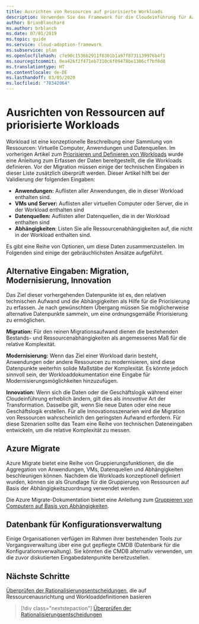 ```yaml
---
title: Ausrichten von Ressourcen auf priorisierte Workloads
description: Verwenden Sie das Framework für die Cloudeinführung für Azure, um zu erfahren, wie Sie Ressourcen auf Ihre priorisierten Workloads ausrichten.
author: BrianBlanchard
ms.author: brblanch
ms.date: 07/01/2019
ms.topic: guide
ms.service: cloud-adoption-framework
ms.subservice: plan
ms.openlocfilehash: c7e90c1536b2911f8301b1a97f8731139976b4f1
ms.sourcegitcommit: 0ea426f2f471eb7310c6f09478be1306cf7bf0d8
ms.translationtype: HT
ms.contentlocale: de-DE
ms.lasthandoff: 03/05/2020
ms.locfileid: "78342064"
---
```

# <a name="align-assets-to-prioritized-workloads"></a>Ausrichten von Ressourcen auf priorisierte Workloads

Workload ist eine konzeptionelle Beschreibung einer Sammlung von Ressourcen: Virtuelle Computer, Anwendungen und Datenquellen. Im vorherigen Artikel zum [Priorisieren und Definieren von Workloads](./workloads.md) wurde eine Anleitung zum Erfassen der Daten bereitgestellt, die die Workloads definieren. Vor der Migration müssen einige der technischen Eingaben in dieser Liste zusätzlich überprüft werden. Dieser Artikel hilft bei der Validierung der folgenden Eingaben:

- **Anwendungen:** Auflisten aller Anwendungen, die in dieser Workload enthalten sind.
- **VMs und Server:** Auflisten aller virtuellen Computer oder Server, die in der Workload enthalten sind
- **Datenquellen:** Auflisten aller Datenquellen, die in der Workload enthalten sind
- **Abhängigkeiten**: Listen Sie alle Ressourcenabhängigkeiten auf, die nicht in der Workload enthalten sind.

Es gibt eine Reihe von Optionen, um diese Daten zusammenzustellen. Im Folgenden sind einige der gebräuchlichsten Ansätze aufgeführt.

## <a name="alternative-inputs-migrate-modernize-innovate"></a>Alternative Eingaben: Migration, Modernisierung, Innovation

Das Ziel dieser vorhergehenden Datenpunkte ist es, den relativen technischen Aufwand und die Abhängigkeiten als Hilfe für die Priorisierung zu erfassen. Je nach gewünschtem Übergang müssen Sie möglicherweise alternative Datenpunkte sammeln, um eine ordnungsgemäße Priorisierung zu ermöglichen.

**Migration:** Für den reinen Migrationsaufwand dienen die bestehenden Bestands- und Ressourcenabhängigkeiten als angemessenes Maß für die relative Komplexität.

**Modernisierung:** Wenn das Ziel einer Workload darin besteht, Anwendungen oder andere Ressourcen zu modernisieren, sind diese Datenpunkte weiterhin solide Maßstäbe der Komplexität. Es könnte jedoch sinnvoll sein, der Workloaddokumentation eine Eingabe für Modernisierungsmöglichkeiten hinzuzufügen.

**Innovation:** Wenn sich die Daten oder die Geschäftslogik während einer Cloudeinführung erheblich ändern, gilt dies als *innovative* Art der Transformation. Dasselbe gilt, wenn Sie neue Daten oder eine neue Geschäftslogik erstellen. Für alle Innovationsszenarien wird die Migration von Ressourcen wahrscheinlich den geringsten Aufwand erfordern. Für diese Szenarien sollte das Team eine Reihe von technischen Dateneingaben entwickeln, um die relative Komplexität zu messen.

## <a name="azure-migrate"></a>Azure Migrate

Azure Migrate bietet eine Reihe von Gruppierungsfunktionen, die die Aggregation von Anwendungen, VMs, Datenquellen und Abhängigkeiten beschleunigen können. Nachdem die Workloads konzeptionell definiert wurden, können sie als Grundlage für die Gruppierung von Ressourcen auf Basis der Abhängigkeitszuordnung verwendet werden.

Die Azure Migrate-Dokumentation bietet eine Anleitung zum [Gruppieren von Computern auf Basis von Abhängigkeiten](https://docs.microsoft.com/azure/migrate/how-to-create-group-machine-dependencies).

## <a name="configuration-management-database"></a>Datenbank für Konfigurationsverwaltung

Einige Organisationen verfügen im Rahmen ihrer bestehenden Tools zur Vorgangsverwaltung über eine gut gepflegte CMDB (Datenbank für die Konfigurationsverwaltung). Sie könnten die CMDB alternativ verwenden, um die zuvor diskutierten Eingabedatenpunkte bereitzustellen.

## <a name="next-steps"></a>Nächste Schritte

[Überprüfen der Rationalisierungsentscheidungen](./review-rationalization.md), die auf Ressourcenausrichtung und Workloaddefinitionen basieren

> [!div class="nextstepaction"]
> [Überprüfen der Rationalisierungsentscheidungen](./review-rationalization.md)
